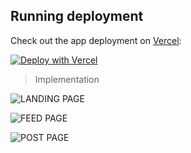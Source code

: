 ## Running deployment

Check out the app deployment on [Vercel](https://twitter-clone-next-js-alpha.vercel.app/):

[![Deploy with Vercel](https://vercel.com/button)](https://twitter-clone-next-js-alpha.vercel.app/)

> Implementation

![LANDING PAGE](./README_img/twitterLanding.PNG)

![FEED PAGE](./README_img/twitterFeed.PNG)

![POST PAGE](./README_img/twitterPost.PNG)
